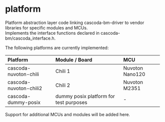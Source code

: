 # platform
Platform abstraction layer code linking cascoda-bm-driver to vendor libraries for specific modules and MCUs.<br>
Implements the interface functions declared in cascoda-bm/cascoda_interface.h.

The following platforms are currently implemented:

| Platform | Module / Board | MCU |
| :--- | :--- | :--- |
| cascoda-nuvoton-chili | Chili 1 | Nuvoton Nano120 |
| cascoda-nuvoton-chili2 | Chili 2 | Nuvoton M2351 |
| cascoda-dummy-posix |dummy posix platform for test purposes | -|

Support for additional MCUs and modules will be added here.
